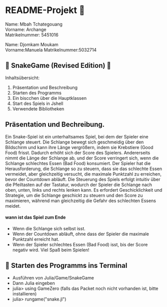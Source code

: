 # README-Projekt 📖
Name: Mbah Tchategouang\
Vorname: Archange\
Matrikelnummer: 5451016

Name: Djomkam Moukam \
Vorname:Manuela
Matrikelnummer:5032714


##  🐍 SnakeGame (Revised Edition) 🐍

Inhaltsübersicht:
1. Präsentation und Beschreibung
2. Starten des Programms
3. Ein biscchen über die Hauptklassen
4. Start des Spiels in Jshell
5. Verwendete Bibliotheken

## Präsentation und Bechreibung.

Ein Snake-Spiel ist ein unterhaltsames Spiel, bei dem der Spieler eine Schlange steuert.
Die Schlange bewegt sich geschmeidig über den Bildschirm und kann ihre Länge vergrößern, indem sie Krebstiere (Good Food) frisst.
Dadurch erhöht sich der Score des Spielers. Andererseits nimmt die Länge der Schlange ab, und der Score verringert sich, wenn die Schlange schlechtes Essen (Bad Food) konsumiert.
Der Spieler hat die Herausforderung, die Schlange so zu steuern, dass sie das schlechte Essen vermeidet, aber gleichzeitig versucht, die maximale Punktzahl zu erreichen,
bevor der Countdown abläuft. 
Die Steuerung des Spiels erfolgt intuitiv über die Pfeiltasten auf der Tastatur, wodurch der Spieler die Schlange nach oben, unten, links und rechts lenken kann. 
Es erfordert Geschicklichkeit und Strategie, um die Schlange geschickt zu steuern und den Score zu maximieren, während man gleichzeitig die Gefahr des schlechten Essens meidet.

#### wann ist das Spiel zum Ende 
- Wenn die Schlange sich selbst isst.
- Wenn der Countdown abläuft, ohne dass der Spieler die maximale Punktzahl erreicht hat.
- Wenn der Spieler schlechtes Essen (Bad Food) isst, bis der Score negativ wird.
Viel Spaß beim Spielen!

##  🛫 Starten des Programms ins Terminal
 - Ausführen von Julia/Game/SnakeGame
 - Dann Julia eingeben
 - julia> using GameZero (falls das Packet noch nicht vorhanden ist, bitte installieren)
 - julia> rungame("snake.jl")